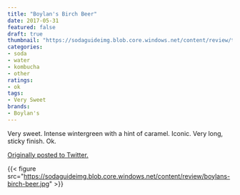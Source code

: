 ```yaml
---
title: "Boylan's Birch Beer"
date: 2017-05-31
featured: false
draft: true
thumbnail: "https://sodaguideimg.blob.core.windows.net/content/review/thumbs/boylans-birch-beer.jpg"
categories:
- soda
- water
- kombucha
- other
ratings:
- ok
tags:
- Very Sweet
brands:
- Boylan's
---
```


Very sweet. Intense wintergreen with a hint of caramel. Iconic. Very long, sticky finish. Ok.

[Originally posted to Twitter.](https://twitter.com/Cavorter/status/869999387543572480)

{{< figure src="https://sodaguideimg.blob.core.windows.net/content/review/boylans-birch-beer.jpg" >}}

